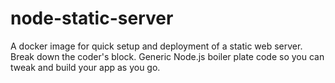 # node-static-server
A docker image for quick setup and deployment of a static web server. Break down the coder's block. Generic Node.js boiler plate code so you can tweak and build your app as you go.
